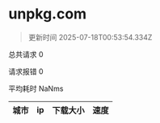 
  # unpkg.com

  > 更新时间 2025-07-18T00:53:54.334Z
  
  总共请求 0

  请求报错 0

  平均耗时 NaNms

|城市|ip|下载大小|速度|
|-----|----------|---|---|

  